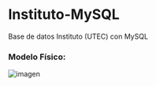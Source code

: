 # Instituto-MySQL
Base de datos Instituto (UTEC) con MySQL

### Modelo Físico: 

![imagen](https://user-images.githubusercontent.com/87783719/231565411-1940aeed-4b46-4370-b65e-07e6a6103f00.png)

